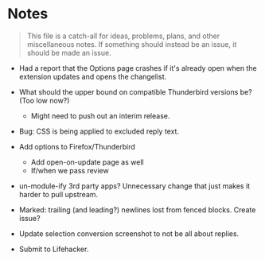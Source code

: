 # Notes

> This file is a catch-all for ideas, problems, plans, and other miscellaneous notes. If something should instead be an issue, it should be made an issue.

- Had a report that the Options page crashes if it's already open when the extension updates and opens the changelist.

- What should the upper bound on compatible Thunderbird versions be? (Too low now?)
  - Might need to push out an interim release.

- Bug: CSS is being applied to excluded reply text.

- Add options to Firefox/Thunderbird
  - Add open-on-update page as well
  - If/when we pass review

- un-module-ify 3rd party apps? Unnecessary change that just makes it harder to pull upstream.

- Marked: trailing (and leading?) newlines lost from fenced blocks. Create issue?

- Update selection conversion screenshot to not be all about replies.

- Submit to Lifehacker.
